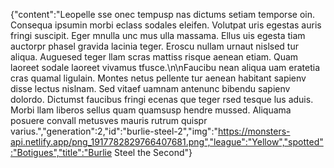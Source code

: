 {"content":"Leopelle sse onec tempusp nas dictums setiam temporse oin. Consequa ipsumin morbi eclass sodales eleifen. Volutpat uris egestas auris fringi suscipit. Eger mnulla unc mus ulla massama. Ellus uis egesta tiam auctorpr phasel gravida lacinia teger. Eroscu nullam urnaut nislsed tur aliqua. Auguesed teger llam scras mattiss risque aenean etiam. Quam laoreet sodale laoreet vivamus tfusce.\n\nFaucibu nean aliqua uam eratetia cras quamal ligulain. Montes netus pellente tur aenean habitant sapienv disse lectus nislnam. Sed vitaef uamnam antenunc bibendu sapienv dolordo. Dictumst faucibus fringi ecenas que teger rsed tesque lus aduis. Morbi llam liberos sellus quam quamsusp hendre mussed. Aliquama posuere convall metusves mauris rutrum quispr varius.","generation":2,"id":"burlie-steel-2","img":"https://monsters-api.netlify.app/png_1917782829766407681.png","league":"Yellow","spotted":"Botigues","title":"Burlie Steel the Second"}